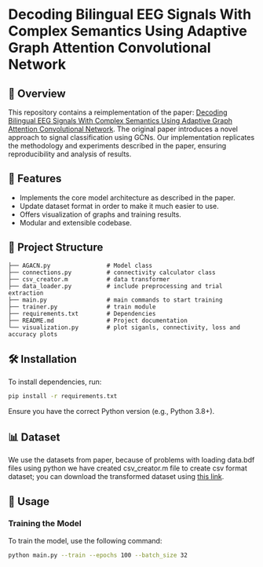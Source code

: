 # Decoding Bilingual EEG Signals With Complex Semantics Using Adaptive Graph Attention Convolutional Network

## 📌 Overview

This repository contains a reimplementation of the paper: [Decoding Bilingual EEG Signals With Complex Semantics Using Adaptive Graph Attention Convolutional Network](https://ieeexplore.ieee.org/document/10379024). The original paper introduces a novel approach to signal classification using GCNs. Our implementation replicates the methodology and experiments described in the paper, ensuring reproducibility and analysis of results.
## 🚀 Features

- Implements the core model architecture as described in the paper.
- Update dataset format in order to make it much easier to use.
- Offers visualization of graphs and training results.
- Modular and extensible codebase.

## 📂 Project Structure

```
├── AGACN.py                # Model class
├── connections.py          # connectivity calculator class
├── csv_creator.m           # data transformer
├── data_loader.py          # include preprocessing and trial extraction
├── main.py                 # main commands to start training
├── trainer.py              # train module
├── requirements.txt        # Dependencies
├── README.md               # Project documentation
└── visualization.py        # plot siganls, connectivity, loss and accuracy plots
```

## 🛠 Installation

To install dependencies, run:

```bash
pip install -r requirements.txt
```

Ensure you have the correct Python version (e.g., Python 3.8+).

## 📊 Dataset

We use the datasets from paper, because of problems with loading data.bdf files using python we have created csv_creator.m file to create csv format dataset; you can download the transformed dataset using [this link](https://drive.google.com/file/d/1Q7qYEF05y31NpP_LNnsWkDKFAZtAGdcf/view?usp=drive_link).
## 🔧 Usage

### Training the Model

To train the model, use the following command:

```bash
python main.py --train --epochs 100 --batch_size 32
```
